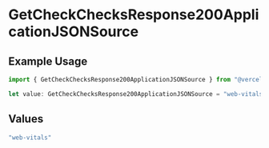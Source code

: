 # GetCheckChecksResponse200ApplicationJSONSource

## Example Usage

```typescript
import { GetCheckChecksResponse200ApplicationJSONSource } from "@vercel/sdk/models/getcheckop.js";

let value: GetCheckChecksResponse200ApplicationJSONSource = "web-vitals";
```

## Values

```typescript
"web-vitals"
```